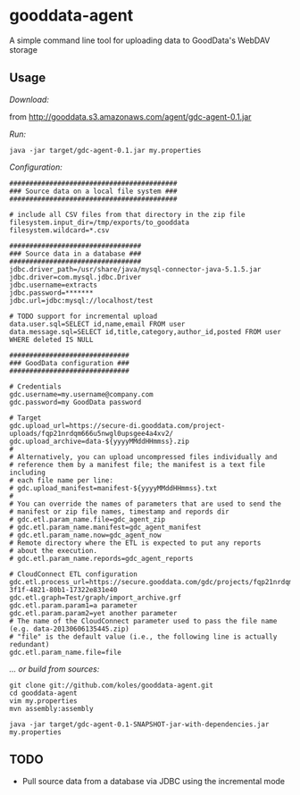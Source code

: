 # gooddata-agent

A simple command line tool for uploading data to GoodData's WebDAV storage

## Usage

*Download:*

from http://gooddata.s3.amazonaws.com/agent/gdc-agent-0.1.jar

*Run:*

    java -jar target/gdc-agent-0.1.jar my.properties

*Configuration:*

    ##########################################
    ### Source data on a local file system ###
    ##########################################

    # include all CSV files from that directory in the zip file
    filesystem.input_dir=/tmp/exports/to_gooddata
    filesystem.wildcard=*.csv

    #################################
    ### Source data in a database ###
    #################################
    jdbc.driver_path=/usr/share/java/mysql-connector-java-5.1.5.jar
    jdbc.driver=com.mysql.jdbc.Driver
    jdbc.username=extracts
    jdbc.password=*******
    jdbc.url=jdbc:mysql://localhost/test

    # TODO support for incremental upload
    data.user.sql=SELECT id,name,email FROM user
    data.message.sql=SELECT id,title,category,author_id,posted FROM user WHERE deleted IS NULL

    ##############################
    ### GoodData configuration ###
    ##############################

    # Credentials
    gdc.username=my.username@company.com
    gdc.password=my GoodData password

    # Target
    gdc.upload_url=https://secure-di.gooddata.com/project-uploads/fqp21nrdqm666u5nwgl0upsgee4a4xv2/
    gdc.upload_archive=data-${yyyyMMddHHmmss}.zip
    #
    # Alternatively, you can upload uncompressed files individually and
    # reference them by a manifest file; the manifest is a text file including
    # each file name per line:
    # gdc.upload_manifest=manifest-${yyyyMMddHHmmss}.txt
    #
    # You can override the names of parameters that are used to send the
    # manifest or zip file names, timestamp and repords dir
    # gdc.etl.param_name.file=gdc_agent_zip
    # gdc.etl.param_name.manifest=gdc_agent_manifest
    # gdc.etl.param_name.now=gdc_agent_now
    # Remote directory where the ETL is expected to put any reports
    # about the execution.
    # gdc.etl.param_name.repords=gdc_agent_reports

    # CloudConnect ETL configuration
    gdc.etl.process_url=https://secure.gooddata.com/gdc/projects/fqp21nrdqm666u5nwgl0upsgee4a4xv2/dataload/processes/5f4b4ca9-3f1f-4821-80b1-17322e831e40
    gdc.etl.graph=Test/graph/import_archive.grf
    gdc.etl.param.param1=a parameter
    gdc.etl.param.param2=yet another parameter
    # The name of the CloudConnect parameter used to pass the file name (e.g. data-20130606135445.zip)
    # "file" is the default value (i.e., the following line is actually redundant)
    gdc.etl.param_name.file=file


*... or build from sources:*

    git clone git://github.com/koles/gooddata-agent.git
    cd gooddata-agent
    vim my.properties
    mvn assembly:assembly
    
    java -jar target/gdc-agent-0.1-SNAPSHOT-jar-with-dependencies.jar my.properties

## TODO

* Pull source data from a database via JDBC using the incremental mode
